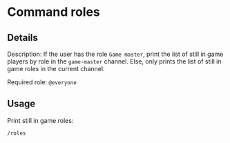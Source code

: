 # Command roles

## Details

<!-- --8<-- [start:details] -->
Description: If the user has the role `Game master`, print the list of still in game players by role in the `game-master` channel. Else, only prints the list of still in game roles in the current channel.

Required role: `@everyone`
<!-- --8<-- [end:details] -->

## Usage

<!-- --8<-- [start:usage] -->
Print still in game roles:

```text
/roles
```
<!-- --8<-- [end:usage] -->
